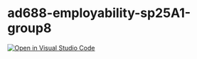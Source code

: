 # ad688-employability-sp25A1-group8

[![Open in Visual Studio Code](https://classroom.github.com/assets/open-in-vscode-2e0aaae1b6195c2367325f4f02e2d04e9abb55f0b24a779b69b11b9e10269abc.svg)](vscode://vscode.git/clone?url=https://github.com/ChialingSung/ad688-employability-sp25A1-group8.git)

